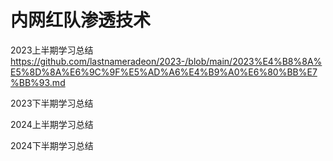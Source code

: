 # 内网红队渗透技术
2023上半期学习总结 https://github.com/lastnameradeon/2023-/blob/main/2023%E4%B8%8A%E5%8D%8A%E6%9C%9F%E5%AD%A6%E4%B9%A0%E6%80%BB%E7%BB%93.md

2023下半期学习总结


2024上半期学习总结

2024下半期学习总结


